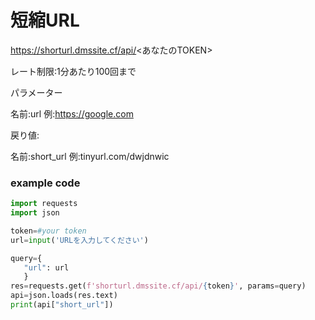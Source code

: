 # 短縮URL

https://shorturl.dmssite.cf/api/<あなたのTOKEN>

レート制限:1分あたり100回まで

パラメーター

名前:url 例:https://google.com

戻り値:

名前:short_url 例:tinyurl.com/dwjdnwic

### example code
```python
import requests
import json

token=#your token
url=input('URLを入力してください')

query={
   "url": url
   }
res=requests.get(f'shorturl.dmssite.cf/api/{token}', params=query)
api=json.loads(res.text)
print(api["short_url"])
```
